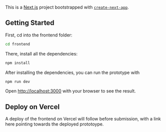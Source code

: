 This is a [Next.js](https://nextjs.org/) project bootstrapped with [`create-next-app`](https://github.com/vercel/next.js/tree/canary/packages/create-next-app).

## Getting Started

First, cd into the frontend folder: 

```bash
cd frontend
```

There, install all the dependencies: 

```bash
npm install
```
After installing the dependencies, you can run the prototype with

```bash
npm run dev
```

Open [http://localhost:3000](http://localhost:3000) with your browser to see the result.

## Deploy on Vercel

A deploy of the frontend on Vercel will follow before submission, with a link here pointing towards the deployed prototoype. 

